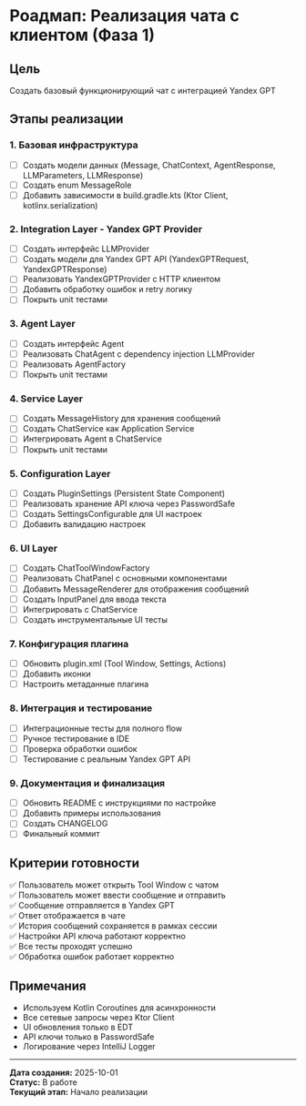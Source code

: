 # Роадмап: Реализация чата с клиентом (Фаза 1)

## Цель
Создать базовый функционирующий чат с интеграцией Yandex GPT

## Этапы реализации

### 1. Базовая инфраструктура
- [ ] Создать модели данных (Message, ChatContext, AgentResponse, LLMParameters, LLMResponse)
- [ ] Создать enum MessageRole
- [ ] Добавить зависимости в build.gradle.kts (Ktor Client, kotlinx.serialization)

### 2. Integration Layer - Yandex GPT Provider
- [ ] Создать интерфейс LLMProvider
- [ ] Создать модели для Yandex GPT API (YandexGPTRequest, YandexGPTResponse)
- [ ] Реализовать YandexGPTProvider с HTTP клиентом
- [ ] Добавить обработку ошибок и retry логику
- [ ] Покрыть unit тестами

### 3. Agent Layer
- [ ] Создать интерфейс Agent
- [ ] Реализовать ChatAgent с dependency injection LLMProvider
- [ ] Реализовать AgentFactory
- [ ] Покрыть unit тестами

### 4. Service Layer
- [ ] Создать MessageHistory для хранения сообщений
- [ ] Создать ChatService как Application Service
- [ ] Интегрировать Agent в ChatService
- [ ] Покрыть unit тестами

### 5. Configuration Layer
- [ ] Создать PluginSettings (Persistent State Component)
- [ ] Реализовать хранение API ключа через PasswordSafe
- [ ] Создать SettingsConfigurable для UI настроек
- [ ] Добавить валидацию настроек

### 6. UI Layer
- [ ] Создать ChatToolWindowFactory
- [ ] Реализовать ChatPanel с основными компонентами
- [ ] Добавить MessageRenderer для отображения сообщений
- [ ] Создать InputPanel для ввода текста
- [ ] Интегрировать с ChatService
- [ ] Создать инструментальные UI тесты

### 7. Конфигурация плагина
- [ ] Обновить plugin.xml (Tool Window, Settings, Actions)
- [ ] Добавить иконки
- [ ] Настроить метаданные плагина

### 8. Интеграция и тестирование
- [ ] Интеграционные тесты для полного flow
- [ ] Ручное тестирование в IDE
- [ ] Проверка обработки ошибок
- [ ] Тестирование с реальным Yandex GPT API

### 9. Документация и финализация
- [ ] Обновить README с инструкциями по настройке
- [ ] Добавить примеры использования
- [ ] Создать CHANGELOG
- [ ] Финальный коммит

## Критерии готовности

✅ Пользователь может открыть Tool Window с чатом  
✅ Пользователь может ввести сообщение и отправить  
✅ Сообщение отправляется в Yandex GPT  
✅ Ответ отображается в чате  
✅ История сообщений сохраняется в рамках сессии  
✅ Настройки API ключа работают корректно  
✅ Все тесты проходят успешно  
✅ Обработка ошибок работает корректно

## Примечания

- Используем Kotlin Coroutines для асинхронности
- Все сетевые запросы через Ktor Client
- UI обновления только в EDT
- API ключи только в PasswordSafe
- Логирование через IntelliJ Logger

---

**Дата создания:** 2025-10-01  
**Статус:** В работе  
**Текущий этап:** Начало реализации
